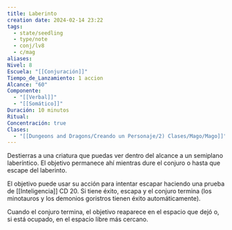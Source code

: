 ```yaml
---
title: Laberinto
creation date: 2024-02-14 23:22
tags:
  - state/seedling
  - type/note
  - conj/lv8
  - c/mag
aliases: 
Nivel: 8
Escuela: "[[Conjuración]]"
Tiempo_de_Lanzamiento: 1 accion
Alcance: "60"
Componente:
  - "[[Verbal]]"
  - "[[Somático]]"
Duración: 10 minutos
Ritual: 
Concentración: true
Clases:
  - "[[Dungeons and Dragons/Creando un Personaje/2) Clases/Mago/Mago]]"
---
```

Destierras a una criatura que puedas ver dentro del alcance a un semiplano laberíntico. El objetivo permanece ahí mientras dure el conjuro o hasta que escape del laberinto.

El objetivo puede usar su acción para intentar escapar haciendo una prueba de [[Inteligencia]] CD 20. Si tiene éxito, escapa y el conjuro termina (los minotauros y los demonios goristros tienen éxito automáticamente).

Cuando el conjuro termina, el objetivo reaparece en el espacio que dejó o, si está ocupado, en el espacio libre más cercano.
